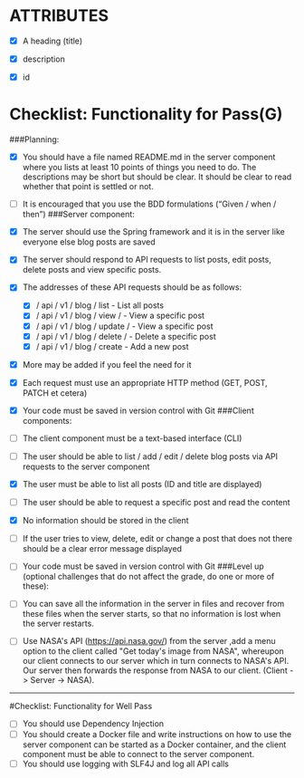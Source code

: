 # ATTRIBUTES
 - [x] A heading (title)
 - [x] description
 - [x] id
 

# Checklist: Functionality for Pass(G)
###Planning:
- [x] You should have a file named README.md in the server component where you
  lists at least 10 points of things you need to do. The descriptions
  may be short but should be clear. It should be clear to read
  whether that point is settled or not.

- [ ]  It is encouraged that you use the BDD formulations
  (“Given / when / then”)
###Server component:
- [x] The server should use the Spring framework and it is in the server like everyone else
  blog posts are saved
- [x] The server should respond to API requests to list posts, edit posts, delete
  posts and view specific posts.
- [x] The addresses of these API requests should be as follows:
    - [x] / api / v1 / blog / list - List all posts
    - [x]  / api / v1 / blog / view / <id> - View a specific post
    - [x]  / api / v1 / blog / update / <id> - View a specific post
    - [x]  / api / v1 / blog / delete / <id> - Delete a specific post
    - [x]  / api / v1 / blog / create - Add a new post
- [x]  More may be added if you feel the need for it
- [x]  Each request must use an appropriate HTTP method (GET, POST, PATCH et
  cetera)
- [x]  Your code must be saved in version control with Git
###Client components:
- [ ] The client component must be a text-based interface (CLI)
- [ ] The user should be able to list / add / edit / delete blog posts via API requests to the server component
- [x]  The user must be able to list all posts (ID and title are displayed)
- [ ]  The user should be able to request a specific post and read the content
- [x]  No information should be stored in the client
- [ ]  If the user tries to view, delete, edit or change a post that does not
  there should be a clear error message displayed
- [ ]  Your code must be saved in version control with Git
###Level up (optional challenges that do not affect the grade, do one or more of these):
- [ ]  You can save all the information in the server in files and recover from these files when
  the server starts, so that no information is lost when the server restarts.
- [ ] Use NASA's API (https://api.nasa.gov/) from the server ,add a menu option to the client called "Get today's image from NASA", whereupon our client connects to
  our server which in turn connects to NASA's API. Our server then forwards
  the response from NASA to our client. (Client -> Server -> NASA).
- -----
#Checklist: Functionality for Well Pass

- [ ] You should use Dependency Injection
- [ ] You should create a Docker file and write instructions on how to use the server component
  can be started as a Docker container, and the client component must be able to connect
  to the server component.
- [ ] You should use logging with SLF4J and log all API calls